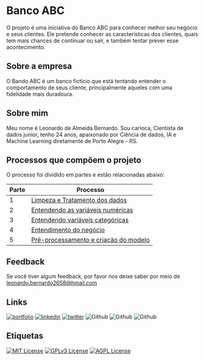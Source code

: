 
# Banco ABC
O projeto é uma iniciativa do Banco ABC para conhecer melhor seu negócio e seus clientes. 
Ele pretende conhecer as características dos clientes, quais tem mais chances de continuar ou sair, e também tentar prever 
esse acontecimento.

## Sobre a empresa
O Bando ABC é um banco fictício que está tentando entender o comportamento de seus cliente, 
principalmente aqueles com uma fidelidade mais duradoura.

## Sobre mim
Meu nome é Leonardo de Almeida Bernardo. Sou carioca, Cientista de dados junior, tenho 24 anos, apaixonado por Ciência de dados, IA e Machine Learning diretamente de Porto Alegre - RS.

## Processos que compõem o projeto
O processo foi dividido em partes e estão relacionadas abaixo:

|  Parte  |     Processo  |
|---------|---------------|
|1| [Limpeza e Tratamento dos dados](https://github.com/Leonardobern10/BancoABC/blob/main/Limpeza%20e%20Tratamento/BancoABC_Parte1.ipynb)|
|2| [Entendendo as variáveis numéricas](https://github.com/Leonardobern10/BancoABC/blob/main/Entendendo%20vari%C3%A1veis%20num%C3%A9ricas/BancoABC_Parte2.ipynb)|
|3| [Entendendo variáveis categóricas](https://github.com/Leonardobern10/BancoABC/tree/main/Entendendo%20valores%20categ%C3%B3ricos)|
|4| [Entendimento do negócio](https://github.com/Leonardobern10/BancoABC/blob/main/Entendimentos%20do%20neg%C3%B3cio/BancoABC_Parte4.ipynb)|
|5| [Pré-processamento e criação do modelo](https://github.com/Leonardobern10/BancoABC/blob/main/Previs%C3%A3o%20de%20sa%C3%ADda%20do%20cliente/BancoABC_Parte5.ipynb)|

## Feedback

Se você tiver algum feedback, por favor nos deixe saber por meio de leonardo.bernardo2658@hmail.com


## Links
[![portfolio](https://img.shields.io/badge/my_portfolio-000?style=for-the-badge&logo=ko-fi&logoColor=white)](https://github.com/Leonardobern10?tab=repositories)
[![linkedin](https://img.shields.io/badge/linkedin-0A66C2?style=for-the-badge&logo=linkedin&logoColor=white)](https://www.linkedin.com/in/leonardo-bern/)
[![twitter](https://img.shields.io/badge/twitter-1DA1F2?style=for-the-badge&logo=twitter&logoColor=white)](https://twitter.com/Leonardobern10)
![Github](https://img.shields.io/github/followers/Leonardobern10?style=for-the-badge)
![Github](https://img.shields.io/github/watchers/Leonardobern10/BancoABC?style=for-the-badge)
![Github](https://img.shields.io/github/languages/top/Leonardobern10/BancoABC?style=for-the-badge)

## Etiquetas

[![MIT License](https://img.shields.io/badge/License-MIT-green.svg)](https://choosealicense.com/licenses/mit/)
[![GPLv3 License](https://img.shields.io/badge/License-GPL%20v3-yellow.svg)](https://opensource.org/licenses/)
[![AGPL License](https://img.shields.io/badge/license-AGPL-blue.svg)](http://www.gnu.org/licenses/agpl-3.0)


